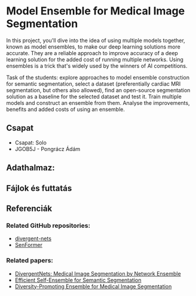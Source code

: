 # Model Ensemble for Medical Image Segmentation
In this project, you'll dive into the idea of using multiple models together, known as model ensembles, to make our deep learning solutions more accurate. They are a reliable approach to improve accuracy of a deep learning solution for the added cost of running multiple networks. Using ensembles is a trick that's widely used by the winners of AI competitions.

Task of the students: explore approaches to model ensemble construction for semantic segmentation, select a dataset (preferentially cardiac MRI segmentation, but others also allowed), find an open-source segmentation solution as a baseline for the selected dataset and test it. Train multiple models and construct an ensemble from them. Analyse the improvements, benefits and added costs of using an ensemble.

## Csapat
- Csapat: Solo
- JGOB5J - Pongrácz Ádám

## Adathalmaz:

## Fájlok és futtatás 

## Referenciák 

### Related GitHub repositories:
- [divergent-nets](https://github.com/vlbthambawita/divergent-nets)
- [SenFormer](https://github.com/WalBouss/SenFormer)

### Related papers:
- [DivergentNets: Medical Image Segmentation by Network Ensemble](https://arxiv.org/abs/2107.00283)
- [Efficient Self-Ensemble for Semantic Segmentation](https://arxiv.org/abs/2111.13280)
- [Diversity-Promoting Ensemble for Medical Image Segmentation](https://dl.acm.org/doi/abs/10.1145/3555776.3577682)
